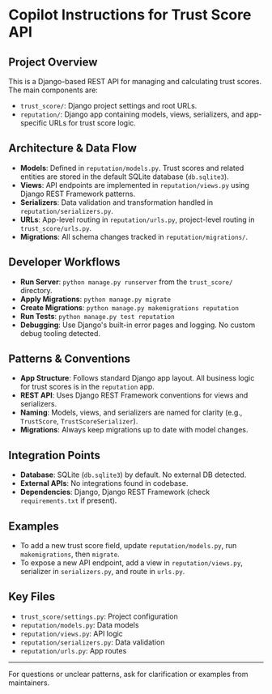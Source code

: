 # Copilot Instructions for Trust Score API

## Project Overview
This is a Django-based REST API for managing and calculating trust scores. The main components are:
- `trust_score/`: Django project settings and root URLs.
- `reputation/`: Django app containing models, views, serializers, and app-specific URLs for trust score logic.

## Architecture & Data Flow
- **Models**: Defined in `reputation/models.py`. Trust scores and related entities are stored in the default SQLite database (`db.sqlite3`).
- **Views**: API endpoints are implemented in `reputation/views.py` using Django REST Framework patterns.
- **Serializers**: Data validation and transformation handled in `reputation/serializers.py`.
- **URLs**: App-level routing in `reputation/urls.py`, project-level routing in `trust_score/urls.py`.
- **Migrations**: All schema changes tracked in `reputation/migrations/`.

## Developer Workflows
- **Run Server**: `python manage.py runserver` from the `trust_score/` directory.
- **Apply Migrations**: `python manage.py migrate`
- **Create Migrations**: `python manage.py makemigrations reputation`
- **Run Tests**: `python manage.py test reputation`
- **Debugging**: Use Django's built-in error pages and logging. No custom debug tooling detected.

## Patterns & Conventions
- **App Structure**: Follows standard Django app layout. All business logic for trust scores is in the `reputation` app.
- **REST API**: Uses Django REST Framework conventions for views and serializers.
- **Naming**: Models, views, and serializers are named for clarity (e.g., `TrustScore`, `TrustScoreSerializer`).
- **Migrations**: Always keep migrations up to date with model changes.

## Integration Points
- **Database**: SQLite (`db.sqlite3`) by default. No external DB detected.
- **External APIs**: No integrations found in codebase.
- **Dependencies**: Django, Django REST Framework (check `requirements.txt` if present).

## Examples
- To add a new trust score field, update `reputation/models.py`, run `makemigrations`, then `migrate`.
- To expose a new API endpoint, add a view in `reputation/views.py`, serializer in `serializers.py`, and route in `urls.py`.

## Key Files
- `trust_score/settings.py`: Project configuration
- `reputation/models.py`: Data models
- `reputation/views.py`: API logic
- `reputation/serializers.py`: Data validation
- `reputation/urls.py`: App routes

---
For questions or unclear patterns, ask for clarification or examples from maintainers.
